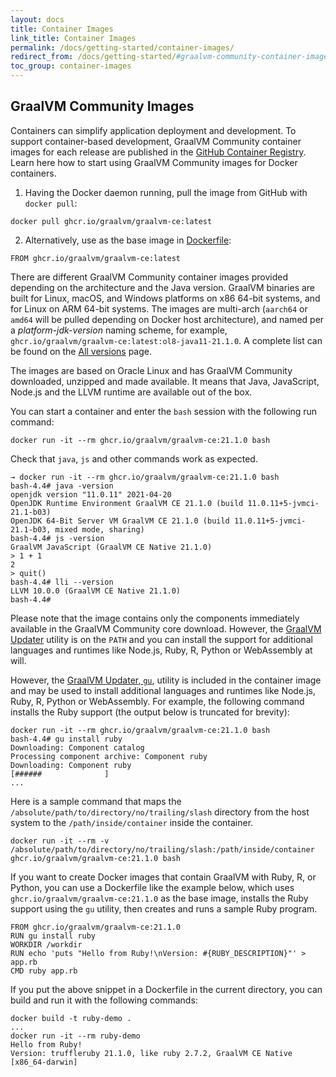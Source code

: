 ```yaml
---
layout: docs
title: Container Images
link_title: Container Images
permalink: /docs/getting-started/container-images/
redirect_from: /docs/getting-started/#graalvm-community-container-images/
toc_group: container-images
---
```


## GraalVM Community Images

Containers can simplify application deployment and development.
To support container-based development, GraalVM Community container images for each release are published in the [GitHub Container Registry](https://github.com/orgs/graalvm/packages/container/package/graalvm-ce).
Learn here how to start using GraalVM Community images for Docker containers.

1. Having the Docker daemon running, pull the image from GitHub with `docker pull`:
```shell
docker pull ghcr.io/graalvm/graalvm-ce:latest
```
2. Alternatively, use as the base image in [Dockerfile](https://docs.docker.com/engine/reference/builder/):
```shell
FROM ghcr.io/graalvm/graalvm-ce:latest
```

There are different GraalVM Community container images provided depending on the architecture and the Java version.
GraalVM binaries are built for Linux, macOS, and Windows platforms on x86 64-bit systems, and for Linux on ARM 64-bit systems.
The images are multi-arch (`aarch64` or `amd64` will be pulled depending on Docker host architecture), and named per a _platform-jdk-version_ naming scheme, for example, `ghcr.io/graalvm/graalvm-ce:latest:ol8-java11-21.1.0`.
A complete list can be found on the [All versions](https://github.com/orgs/graalvm/packages/container/graalvm-ce/versions) page.

The images are based on Oracle Linux and has GraalVM Community downloaded, unzipped and made available.
It means that Java, JavaScript, Node.js and the LLVM runtime are available out of the box.

You can start a container and enter the `bash` session with the following run command:
```shell
docker run -it --rm ghcr.io/graalvm/graalvm-ce:21.1.0 bash
```
Check that `java`, `js` and other commands work as expected.
```shell
→ docker run -it --rm ghcr.io/graalvm/graalvm-ce:21.1.0 bash
bash-4.4# java -version
openjdk version "11.0.11" 2021-04-20
OpenJDK Runtime Environment GraalVM CE 21.1.0 (build 11.0.11+5-jvmci-21.1-b03)
OpenJDK 64-Bit Server VM GraalVM CE 21.1.0 (build 11.0.11+5-jvmci-21.1-b03, mixed mode, sharing)
bash-4.4# js -version
GraalVM JavaScript (GraalVM CE Native 21.1.0)
> 1 + 1
2
> quit()
bash-4.4# lli --version
LLVM 10.0.0 (GraalVM CE Native 21.1.0)
bash-4.4#
```

Please note that the image contains only the components immediately available in the GraalVM Community core download.
However, the [GraalVM Updater](/reference-manual/graalvm-updater/) utility is on the `PATH` and you can install the support for additional languages and runtimes like Node.js, Ruby, R, Python or WebAssembly at will.

However, the [GraalVM Updater, `gu`](/reference-manual/graalvm-updater/), utility is included in the container image and may be used to install additional languages and runtimes like Node.js, Ruby, R, Python or WebAssembly.
For example, the following command installs the Ruby support (the output below is truncated for brevity):

```shell
docker run -it --rm ghcr.io/graalvm/graalvm-ce:21.1.0 bash
bash-4.4# gu install ruby
Downloading: Component catalog
Processing component archive: Component ruby
Downloading: Component ruby
[######              ]
...
```

Here is a sample command that maps the `/absolute/path/to/directory/no/trailing/slash` directory from the host system to the `/path/inside/container` inside the container.

```shell
docker run -it --rm -v /absolute/path/to/directory/no/trailing/slash:/path/inside/container ghcr.io/graalvm/graalvm-ce:21.1.0 bash
```

If you want to create Docker images that contain GraalVM with Ruby, R, or Python, you can use a Dockerfile like the example below, which uses `ghcr.io/graalvm/graalvm-ce:21.1.0` as the base image, installs the Ruby support using the `gu` utility, then creates and runs a sample Ruby program.

```shell
FROM ghcr.io/graalvm/graalvm-ce:21.1.0
RUN gu install ruby
WORKDIR /workdir
RUN echo 'puts "Hello from Ruby!\nVersion: #{RUBY_DESCRIPTION}"' > app.rb
CMD ruby app.rb
```

If you put the above snippet in a Dockerfile in the current directory, you can build and run it with the following commands:

```shell
docker build -t ruby-demo .
...
docker run -it --rm ruby-demo
Hello from Ruby!
Version: truffleruby 21.1.0, like ruby 2.7.2, GraalVM CE Native [x86_64-darwin]
```
